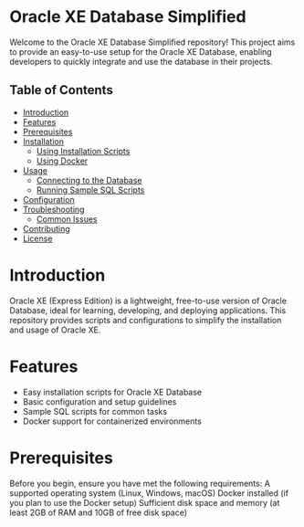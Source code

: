 # Oracle XE Database Simplified
Welcome to the Oracle XE Database Simplified repository! This project aims to provide an easy-to-use setup for the Oracle XE Database, enabling developers to quickly integrate and use the database in their projects.

## Table of Contents

- [Introduction](#introduction)
- [Features](#features)
- [Prerequisites](#prerequisites)
- [Installation](#installation)
  - [Using Installation Scripts](#using-installation-scripts)
  - [Using Docker](#using-docker)
- [Usage](#usage)
  - [Connecting to the Database](#connecting-to-the-database)
  - [Running Sample SQL Scripts](#running-sample-sql-scripts)
- [Configuration](#configuration)
- [Troubleshooting](#troubleshooting)
  - [Common Issues](#common-issues)
- [Contributing](#contributing)
- [License](#license)


# Introduction
Oracle XE (Express Edition) is a lightweight, free-to-use version of Oracle Database, ideal for learning, developing, and deploying applications. This repository provides scripts and configurations to simplify the installation and usage of Oracle XE.

# Features
- Easy installation scripts for Oracle XE Database
- Basic configuration and setup guidelines
- Sample SQL scripts for common tasks
- Docker support for containerized environments

# Prerequisites
Before you begin, ensure you have met the following requirements:
A supported operating system (Linux, Windows, macOS)
Docker installed (if you plan to use the Docker setup)
Sufficient disk space and memory (at least 2GB of RAM and 10GB of free disk space)
